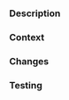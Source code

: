### Description

<!--
- What problem are you trying to solve, and how are you solving it?
- What alternatives did you consider?
-->

### Context

<!--
For example, a link to a GitHub issue or a Buildkite internal document such as Linear, Coda, Slack, Basecamp.
-->

### Changes

<!--
List of what the PR changes.

Can skip if changes are simple or clear from the commit messages.
-->

### Testing

<!--
Call out any additional testing (beyond the automated tests) you felt was necessary and the results, e.g. running it manually, or running as part of another pipeline.
-->
